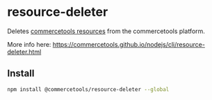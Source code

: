 # resource-deleter

Deletes [commercetools resources](https://docs.commercetools.com/api/general-concepts#reference-expansion) from the commercetools platform.

More info here: https://commercetools.github.io/nodejs/cli/resource-deleter.html

## Install

```bash
npm install @commercetools/resource-deleter --global
```
